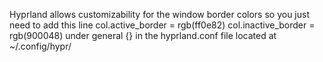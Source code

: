 Hyprland allows customizability for the window border colors so you just need to add this line 
      col.active_border = rgb(ff0e82)
      col.inactive_border = rgb(900048)
under general {} in the hyprland.conf file located at ~/.config/hypr/

